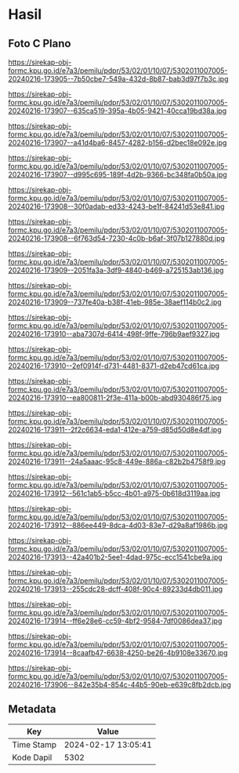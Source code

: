 # Hasil

## Foto C Plano

https://sirekap-obj-formc.kpu.go.id/e7a3/pemilu/pdpr/53/02/01/10/07/5302011007005-20240216-173905--7b50cbe7-549a-432d-8b87-bab3d97f7b3c.jpg

https://sirekap-obj-formc.kpu.go.id/e7a3/pemilu/pdpr/53/02/01/10/07/5302011007005-20240216-173907--635ca519-395a-4b05-9421-40cca19bd38a.jpg

https://sirekap-obj-formc.kpu.go.id/e7a3/pemilu/pdpr/53/02/01/10/07/5302011007005-20240216-173907--a41d4ba6-8457-4282-b156-d2bec18e092e.jpg

https://sirekap-obj-formc.kpu.go.id/e7a3/pemilu/pdpr/53/02/01/10/07/5302011007005-20240216-173907--d995c695-189f-4d2b-9366-bc348fa0b50a.jpg

https://sirekap-obj-formc.kpu.go.id/e7a3/pemilu/pdpr/53/02/01/10/07/5302011007005-20240216-173908--30f0adab-ed33-4243-be1f-84241d53e841.jpg

https://sirekap-obj-formc.kpu.go.id/e7a3/pemilu/pdpr/53/02/01/10/07/5302011007005-20240216-173908--6f763d54-7230-4c0b-b6af-3f07b127880d.jpg

https://sirekap-obj-formc.kpu.go.id/e7a3/pemilu/pdpr/53/02/01/10/07/5302011007005-20240216-173909--2051fa3a-3df9-4840-b469-a725153ab136.jpg

https://sirekap-obj-formc.kpu.go.id/e7a3/pemilu/pdpr/53/02/01/10/07/5302011007005-20240216-173909--737fe40a-b38f-41eb-985e-38aef114b0c2.jpg

https://sirekap-obj-formc.kpu.go.id/e7a3/pemilu/pdpr/53/02/01/10/07/5302011007005-20240216-173910--aba7307d-6414-498f-9ffe-796b9aef9327.jpg

https://sirekap-obj-formc.kpu.go.id/e7a3/pemilu/pdpr/53/02/01/10/07/5302011007005-20240216-173910--2ef0914f-d731-4481-8371-d2eb47cd61ca.jpg

https://sirekap-obj-formc.kpu.go.id/e7a3/pemilu/pdpr/53/02/01/10/07/5302011007005-20240216-173910--ea800811-2f3e-411a-b00b-abd930486f75.jpg

https://sirekap-obj-formc.kpu.go.id/e7a3/pemilu/pdpr/53/02/01/10/07/5302011007005-20240216-173911--2f2c6634-eda1-412e-a759-d85d50d8e4df.jpg

https://sirekap-obj-formc.kpu.go.id/e7a3/pemilu/pdpr/53/02/01/10/07/5302011007005-20240216-173911--24a5aaac-95c8-449e-886a-c82b2b4758f9.jpg

https://sirekap-obj-formc.kpu.go.id/e7a3/pemilu/pdpr/53/02/01/10/07/5302011007005-20240216-173912--561c1ab5-b5cc-4b01-a975-0b618d3119aa.jpg

https://sirekap-obj-formc.kpu.go.id/e7a3/pemilu/pdpr/53/02/01/10/07/5302011007005-20240216-173912--886ee449-8dca-4d03-83e7-d29a8af1986b.jpg

https://sirekap-obj-formc.kpu.go.id/e7a3/pemilu/pdpr/53/02/01/10/07/5302011007005-20240216-173913--42a401b2-5ee1-4dad-975c-ecc1541cbe9a.jpg

https://sirekap-obj-formc.kpu.go.id/e7a3/pemilu/pdpr/53/02/01/10/07/5302011007005-20240216-173913--255cdc28-dcff-408f-90c4-89233d4db011.jpg

https://sirekap-obj-formc.kpu.go.id/e7a3/pemilu/pdpr/53/02/01/10/07/5302011007005-20240216-173914--ff6e28e6-cc59-4bf2-9584-7df0086dea37.jpg

https://sirekap-obj-formc.kpu.go.id/e7a3/pemilu/pdpr/53/02/01/10/07/5302011007005-20240216-173914--8caafb47-6638-4250-be26-4b9108e33670.jpg

https://sirekap-obj-formc.kpu.go.id/e7a3/pemilu/pdpr/53/02/01/10/07/5302011007005-20240216-173906--842e35b4-854c-44b5-90eb-e639c8fb2dcb.jpg


## Metadata

| Key        | Value               |
| ---------- | ------------------- |
| Time Stamp | 2024-02-17 13:05:41 |
| Kode Dapil | 5302                |



